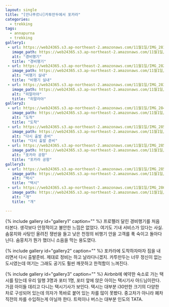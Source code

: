 ```yaml
---
layout: single
title: "[안나푸르나]카투만두에서 포카라"
categories:
  - trekking
tags:
  - annapurna
  - trekking
gallery1:
 - url: https://web24365.s3.ap-northeast-2.amazonaws.com/11월1일/IMG_2816.png
   image_path: https://web24365.s3.ap-northeast-2.amazonaws.com/11월1일/IMG_2816.png
   alt: "경비행기"
   title: "경비행기"
 - url: https://web24365.s3.ap-northeast-2.amazonaws.com/11월1일/IMG_2824.png
   image_path: https://web24365.s3.ap-northeast-2.amazonaws.com/11월1일/IMG_2824.png
   alt: "비행기 실내"
   title: "비행기 실내"
 - url: https://web24365.s3.ap-northeast-2.amazonaws.com/11월1일/IMG_2836.png
   image_path: https://web24365.s3.ap-northeast-2.amazonaws.com/11월1일/IMG_2836.png
   alt: "히말라야"
   title: "히말라야"
gallery2:
 - url: https://web24365.s3.ap-northeast-2.amazonaws.com/11월1일/IMG_2849.png
   image_path: https://web24365.s3.ap-northeast-2.amazonaws.com/11월1일/IMG_2849.png
   alt: "도착"
   title: "도착"
 - url: https://web24365.s3.ap-northeast-2.amazonaws.com/11월1일/IMG_2850.png
   image_path: https://web24365.s3.ap-northeast-2.amazonaws.com/11월1일/IMG_2850.png
   alt: "다시 출발 준비"
   title: "다시 출발 준비"
 - url: https://web24365.s3.ap-northeast-2.amazonaws.com/11월1일/IMG_2852.png
   image_path: https://web24365.s3.ap-northeast-2.amazonaws.com/11월1일/IMG_2852.png
   alt: "포카라 공항"
   title: "포카라 공항"
gallery3:
 - url: https://web24365.s3.ap-northeast-2.amazonaws.com/11월1일/IMG_2855.png
   image_path: https://web24365.s3.ap-northeast-2.amazonaws.com/11월1일/IMG_2855.png
   alt: "택시"
   title: "택시"
 - url: https://web24365.s3.ap-northeast-2.amazonaws.com/11월1일/IMG_2868_1.png
   image_path: https://web24365.s3.ap-northeast-2.amazonaws.com/11월1일/IMG_2868_1.png
   alt: "개"
   title: "개"

---
```


{% include gallery id="gallery1" caption="" %}
프로펠러 달린 경비행기를 처음 타본다. 생각보다 안정적이고 불안한 느낌은 없었다. 여기도 기내 서비스가 있다는 사실.
솜뭉치와 사탕인 올려진 쟁반을 들고 낮은 천정의 비행기 안을 고객를 푹 숙이고 돌아다닌다.
숨뭉치가 뭔가 했더니 소음을 막는 용도였다.

{% include gallery id="gallery2" caption="" %}
포카라에 도착하자마자 짐을 내리면서 다시 출발준비.
제대로 정비는 하고 날라다니겠지.
카투만두는 너무 정신이 없는 도시였는데 여기는 그래도 공기도 훨씬 깨끗하고 한적함이 느껴진다. 

{% include gallery id="gallery3" caption="" %}
Airbnb에 예약한 숙소로 가는 택시를 탔는데 우리 일행 3명과 포터 1명, 포터 앞에 앉은 아이는 택시기사 아드님이란다. 가끔 아이들 데리고 다니는 택시기사가 보인다.
택시는 대부분 i30만한 크기의 다양한 차로 구성되어 있는데 의자가 똑바로 붙어 있는 차를 많이 못봤다. 중고차가 아니라 폐차 직전의 차를 수입하는게 아닐까 한다.
트럭이나 버스는 대부분 인도의 TATA.